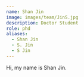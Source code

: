 ```yaml
---
name: Shan Jin
image: images/team/JinS.jpg
description: Doctor Student
role: phd
aliases:
  - Shan Jin
  - S. Jin
  - S Jin
---
```


Hi, my name is Shan Jin.

<!-- postdoc -->